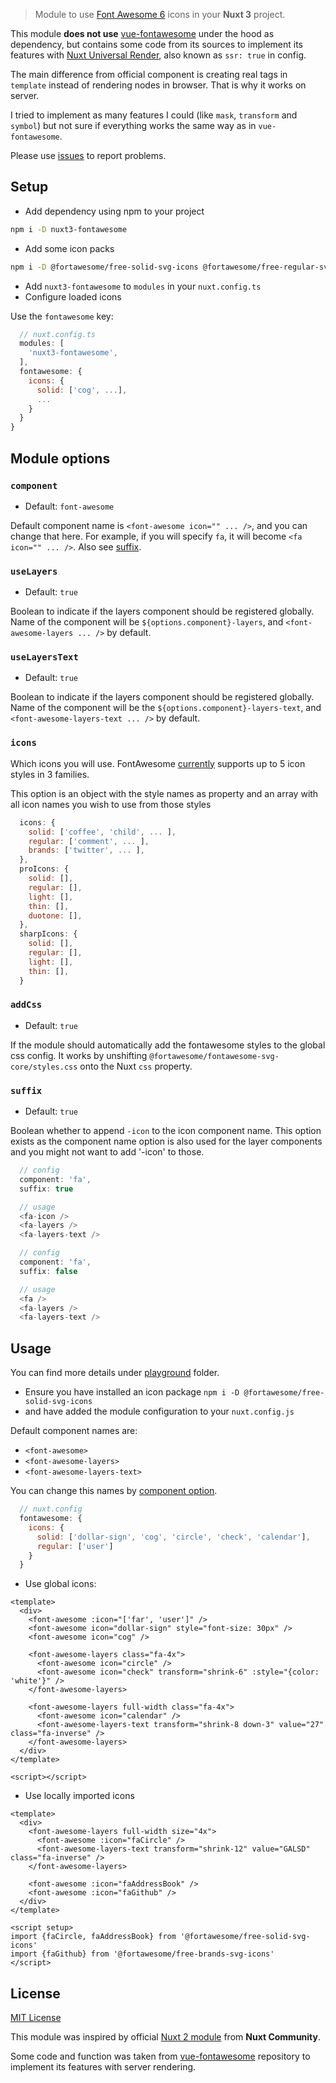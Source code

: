 > Module to use [Font Awesome 6](https://fontawesome.com) icons in your **Nuxt 3** project.

This module **does not use** [vue-fontawesome](https://github.com/FortAwesome/vue-fontawesome) under the hood as dependency, 
but contains some code from its sources to implement its features with [Nuxt Universal Render](https://nuxt.com/docs/guide/concepts/rendering), also known as `ssr: true` in config.

The main difference from official component is creating real tags in `template` instead of rendering nodes in browser. That is why it works on server.

I tried to implement as many features I could (like `mask`, `transform` and `symbol`) but not sure if everything works the same way as in `vue-fontawesome`.

Please use [issues](https://github.com/bezumkin/nuxt3-fontawesome/issues) to report problems.

## Setup
- Add dependency using npm to your project
```bash
npm i -D nuxt3-fontawesome
```

- Add some icon packs
```bash
npm i -D @fortawesome/free-solid-svg-icons @fortawesome/free-regular-svg-icons @fortawesome/free-brands-svg-icons
```

- Add `nuxt3-fontawesome` to `modules` in your `nuxt.config.ts`
- Configure loaded icons

Use the `fontawesome` key:
```js
  // nuxt.config.ts
  modules: [
    'nuxt3-fontawesome',
  ],
  fontawesome: {
    icons: {
      solid: ['cog', ...],
      ...
    }
  }
}
```

## Module options

### `component`
- Default: `font-awesome`

Default component name is `<font-awesome icon="" ... />`, and you can change that here.
For example, if you will specify `fa`, it will become `<fa icon="" ... />`.
Also see [suffix](#suffix).

### `useLayers`
- Default: `true`

Boolean to indicate if the layers component should be registered globally.
Name of the component will be `${options.component}-layers`, and `<font-awesome-layers ... />` by default.

### `useLayersText`
- Default: `true`

Boolean to indicate if the layers component should be registered globally.
Name of the component will be the `${options.component}-layers-text`, and `<font-awesome-layers-text ... />` by default.

### `icons`

Which icons you will use. FontAwesome [currently](https://fontawesome.com/docs/web/add-icons/how-to) supports up to 5 icon styles in 3 families.

This option is an object with the style names as property and an array with all icon names you wish to use from those styles

```js
  icons: {
    solid: ['coffee', 'child', ... ],
    regular: ['comment', ... ],
    brands: ['twitter', ... ],
  },
  proIcons: {
    solid: [],
    regular: [],
    light: [],
    thin: [],
    duotone: [],
  },
  sharpIcons: {
    solid: [], 
    regular: [],
    light: [],
    thin: [],
  }
```

### `addCss`
- Default: `true`

If the module should automatically add the fontawesome styles to the global css config. It works by unshifting `@fortawesome/fontawesome-svg-core/styles.css` onto the Nuxt `css` property.

### `suffix`
- Default: `true`

Boolean whether to append `-icon` to the icon component name. This option exists as the component name option is also used for the layer components and you might not want to add '-icon' to those.

```js
  // config
  component: 'fa',
  suffix: true

  // usage
  <fa-icon />
  <fa-layers />
  <fa-layers-text />
```
```js
  // config
  component: 'fa',
  suffix: false

  // usage
  <fa />
  <fa-layers />
  <fa-layers-text />
```

## Usage
You can find more details under [playground](https://github.com/bezumkin/nuxt3-fontawesome/tree/main/playground) folder.

- Ensure you have installed an icon package
  `npm i -D @fortawesome/free-solid-svg-icons`
- and have added the module configuration to your `nuxt.config.js`

Default component names are:
- `<font-awesome>`
- `<font-awesome-layers>`
- `<font-awesome-layers-text>`

You can change this names by [component option](#component).
```js
  // nuxt.config
  fontawesome: {
    icons: {
      solid: ['dollar-sign', 'cog', 'circle', 'check', 'calendar'],
      regular: ['user']
    }
  }
```

- Use global icons:
```vue
<template>
  <div>
    <font-awesome :icon="['far', 'user']" />
    <font-awesome icon="dollar-sign" style="font-size: 30px" />
    <font-awesome icon="cog" />

    <font-awesome-layers class="fa-4x">
      <font-awesome icon="circle" />
      <font-awesome icon="check" transform="shrink-6" :style="{color: 'white'}" />
    </font-awesome-layers>

    <font-awesome-layers full-width class="fa-4x">
      <font-awesome icon="calendar" />
      <font-awesome-layers-text transform="shrink-8 down-3" value="27" class="fa-inverse" />
    </font-awesome-layers>
  </div>
</template>

<script></script>

```

- Use locally imported icons
```vue
<template>
  <div>
    <font-awesome-layers full-width size="4x">
      <font-awesome :icon="faCircle" />
      <font-awesome-layers-text transform="shrink-12" value="GALSD" class="fa-inverse" />
    </font-awesome-layers>

    <font-awesome :icon="faAddressBook" />
    <font-awesome :icon="faGithub" />
  </div>
</template>

<script setup>
import {faCircle, faAddressBook} from '@fortawesome/free-solid-svg-icons'
import {faGithub} from '@fortawesome/free-brands-svg-icons'
</script>
```

## License

[MIT License](./LICENSE.md)

This module was inspired by official [Nuxt 2 module](https://github.com/nuxt-community/fontawesome-module) from **Nuxt Community**.

Some code and function was taken from [vue-fontawesome](https://github.com/FortAwesome/vue-fontawesome) repository to implement its features with server rendering. 
